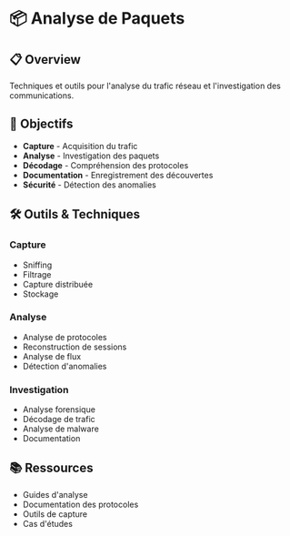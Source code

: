 # 📦 Analyse de Paquets

## 📋 Overview

Techniques et outils pour l'analyse du trafic réseau et l'investigation des communications.

## 🎯 Objectifs

- **Capture** - Acquisition du trafic
- **Analyse** - Investigation des paquets
- **Décodage** - Compréhension des protocoles
- **Documentation** - Enregistrement des découvertes
- **Sécurité** - Détection des anomalies

## 🛠️ Outils & Techniques

### Capture
- Sniffing
- Filtrage
- Capture distribuée
- Stockage

### Analyse
- Analyse de protocoles
- Reconstruction de sessions
- Analyse de flux
- Détection d'anomalies

### Investigation
- Analyse forensique
- Décodage de trafic
- Analyse de malware
- Documentation

## 📚 Ressources

- Guides d'analyse
- Documentation des protocoles
- Outils de capture
- Cas d'études 